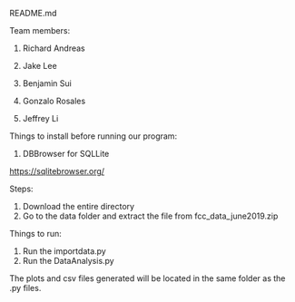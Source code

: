 README.md

Team members:

1. Richard Andreas

2. Jake Lee

3. Benjamin Sui

4. Gonzalo Rosales

5. Jeffrey Li


Things to install before running our program:
1. DBBrowser for SQLLite

https://sqlitebrowser.org/

Steps:
1. Download the entire directory
2. Go to the data folder and extract the file from fcc_data_june2019.zip

Things to run:
1. Run the importdata.py
2. Run the DataAnalysis.py

The plots and csv files generated will be located in the same folder as the .py files.




